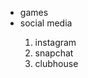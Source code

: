 <ul>
  <li>games</li>
  <li>social media</li>
  <ol>
    <li>instagram</li>
    <li>snapchat</li>
    <li>clubhouse</li>
  </ol>
</ul>
